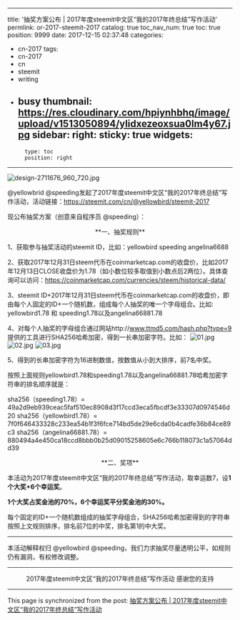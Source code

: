 
---
title: '抽奖方案公布 | 2017年度steemit中文区“我的2017年终总结”写作活动'
permlink: or-2017-steemit-2017
catalog: true
toc_nav_num: true
toc: true
position: 9999
date: 2017-12-15 02:37:48
categories:
- cn-2017
tags:
- cn-2017
- cn
- steemit
- writing
- busy
thumbnail: https://res.cloudinary.com/hpiynhbhq/image/upload/v1513050894/ylidxezeoxsua0lm4y67.jpg
sidebar:
    right:
        sticky: true
widgets:
    -
        type: toc
        position: right
---


![design-2711676_960_720.jpg](https://res.cloudinary.com/hpiynhbhq/image/upload/v1513050894/ylidxezeoxsua0lm4y67.jpg)

 @yellowbrid @speeding发起了2017年度steemit中文区“我的2017年终总结”写作活动，活动链接：https://steemit.com/cn/@yellowbird/steemit-2017 

现公布抽奖方案（创意来自程序员 @speeding）：

<center>**一、抽奖规则**</center>

1、获取参与抽奖活动的steemit ID，比如：yellowbird  speeding  angelina6688

2、获取2017年12月31日steem代币在coinmarketcap.com的收盘价，比如2017年12月13日CLOSE收盘价为1.78（如小数位较多取值到小数点后2两位）。具体查询可以访问：https://coinmarketcap.com/currencies/steem/historical-data/

3、steemit ID+2017年12月31日steem代币在coinmarketcap.com的收盘价，即由每个人固定的ID+一个随机数，组成每个人抽奖的唯一个字母组合。比如: yellowbird1.78   和   speeding1.78以及angelina66881.78

4、对每个人抽奖的字母组合通过网站http://www.ttmd5.com/hash.php?type=9 提供的工具进行SHA256哈希加密，得到一长串加密字符。比如：
![01.jpg](https://res.cloudinary.com/hpiynhbhq/image/upload/v1513303243/dhedfukl86n1baqwgdbl.jpg)
![02.jpg](https://res.cloudinary.com/hpiynhbhq/image/upload/v1513303269/zlpgifugfva4ao8ds6jl.jpg)
![03.jpg](https://res.cloudinary.com/hpiynhbhq/image/upload/v1513303286/yuksfqzbyfnqso9yoczd.jpg)

5、得到的长串加密字符为16进制数值，按数值从小到大排序，前7名中奖。

按照上面规则yellowbird1.78和speeding1.78以及angelina66881.78哈希加密字符串的排名顺序就是：

sha256（speeding1.78）= 49a2d9eb939ceac5faf510ec8908d3f17ccd3eca5fbcdf3e33307d0974546d20
sha256（yellowbird1.78）= 7f0f646433328c233ea54b1f3f6fce714bd5de29e6cda0b4cadfe36b84ce89c3
sha256（angelina66881.78）= 880494a4e450ca18ccd8bbb0b25d09015258605e6c766b118073c1a57064dd39

<center>**二、奖项**</center>

本活动为2017年度steemit中文区“我的2017年终总结”写作活动，取幸运数7，设**1个大奖+6个幸运奖**。

**1个大奖占奖金池的70%，6个幸运奖平分奖金池的30%。**

每个固定的ID+一个随机数组成的抽奖字母组合，SHA256哈希加密得到的字符串按照上文规则排序，排名前7位的中奖，排名第1的中大奖。

---

本活动解释权归 @yellowbird @speeding，我们力求抽奖尽量透明公平，如规则仍有漏洞，有权修改调整。

---

<center>2017年度steemit中文区“我的2017年终总结”写作活动
感谢您的支持</center>

- - -

This page is synchronized from the post: [抽奖方案公布 | 2017年度steemit中文区“我的2017年终总结”写作活动](https://steemit.com/@yellowbird/or-2017-steemit-2017)
